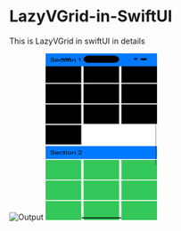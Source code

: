 # LazyVGrid-in-SwiftUI
This is LazyVGrid in swiftUI in details

<img src ="https://github.com/aoffahad/LazyVGrid-in-SwiftUI/blob/main/Output/Simulator%20Screen%20Shot%20-%20iPhone%2014%20Pro%20-%202023-08-16%20at%2016.06.08.png](https://github.com/aoffahad/LazyVGrid-in-SwiftUI/blob/main/Output/Simulator%20Screen%20Shot%20-%20iPhone%2014%20Pro%20-%202023-08-16%20at%2016.05.43.png)" width="200" height ="300" alt="Output"/>
<img src ="https://github.com/aoffahad/LazyVGrid-in-SwiftUI/blob/main/Output/Simulator%20Screen%20Shot%20-%20iPhone%2014%20Pro%20-%202023-08-16%20at%2016.06.08.png" width="200" height ="300" alt="Output"/>
